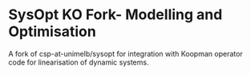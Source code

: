 # SysOpt KO Fork-  Modelling and Optimisation

A fork of csp-at-unimelb/sysopt for integration with Koopman operator code for linearisation of dynamic systems. 






